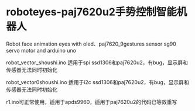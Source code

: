 # roboteyes-paj7620u2手势控制智能机器人

Robot face animation eyes with oled、paj7620_9gestures sensor sg90 servo motor and arduino uno 

robot_vector_shoushi.ino 适用于spi ssd1306和paj7620u2，有bug，显示屏和传感器无法同时初始化

robot_vector0shoushi.ino 适用于i2c ssd1306和paj7620u2，有bug，显示屏和传感器无法同时初始化

r1.ino可正常使用，适用于apds9960，适用于paj7620u2的代码已等效重写


